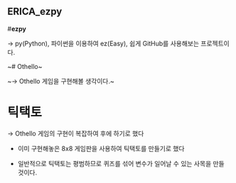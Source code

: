## ERICA_ezpy

#**ezpy**

-> py(Python), 파이썬을 이용하여 ez(Easy), 쉽게 GitHub를 사용해보는 프로젝트이다.


~# Othello~

~-> Othello 게임을 구현해볼 생각이다.~

# 틱택토

-> Othello 게임의 구현이 복잡하여 후에 하기로 했다

- 이미 구현해놓은 8x8 게임판을 사용하여 틱택토를 만들기로 했다

- 일반적으로 틱택토는 평범하므로 퀴즈를 섞어 변수가 일어날 수 있는 사목을 만들 것이다.
